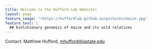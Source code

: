 ```yaml
---
title: Welcome to the Hufford Lab Website!
layout: page
feature_image: "!https://huffordlab.github.io/pictures/maize.jpg"
feature_text: |
  ## Evolutionary genomics of maize and its wild relatives
---
```


Contact:  Matthew Hufford, mhufford@iastate.edu